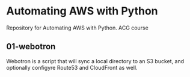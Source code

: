 # Automating AWS with Python

Repository for Automating AWS with Python. ACG course

## 01-webotron

Webotron is a script that will sync a local directory to an S3 bucket, 
and optionally configyre Route53 and CloudFront as well. 
